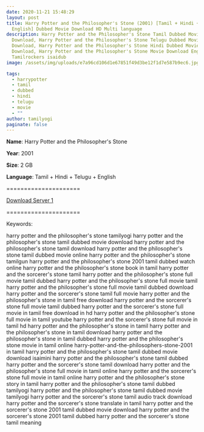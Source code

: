 ```yaml
---
date: 2020-11-21 15:48:29
layout: post
title: Harry Potter and the Philosopher's Stone (2001) [Tamil + Hindi + Telugu +
  English] Dubbed Movie Download HD Multi language
description: Harry Potter and the Philosopher's Stone Tamil Dubbed Movie
  Download, Harry Potter and the Philosopher's Stone Telugu Dubbed Movie
  Download, Harry Potter and the Philosopher's Stone Hindi Dubbed Movie
  Download, Harry Potter and the Philosopher's Stone Movie Download English 2001
  Tamilrockers isaidub
image: /assets/img/uploads/e7a96cd106d1e67851f49d3be12f1d7e587b9ec6.jpg

tags:
  - harrypotter
  - tamil
  - dubbed
  - hindi
  - telugu
  - movie
  - ""
author: tamilyogi
paginate: false
---
```

**Name**: Harry Potter and the Philosopher's Stone

**Year**: 2001

**Size**: 2 GB

**Language**: Tamil + Hindi + Telugu + English

\=====================

[Download Server 1](https://drive.softpedia.workers.dev/Harry%2520Potter/Telegram%2520(%40tadubs)%2520Harry%2520Potter%2520and%2520the%2520Sorcerers%2520Stone.(2001).%5B720p-Extended.BDRip-%5BTamil%2520%2B%2520Telugu%2520%2B%2520Hindi%2520%2B%2520Eng%5D.mkv?rootId=0AN9zhQ1hps-9Uk9PVA)

[](https://drive.softpedia.workers.dev/Harry%2520Potter/Telegram%2520(%40tadubs)%2520Harry%2520Potter%2520and%2520the%2520Sorcerers%2520Stone.(2001).%5B720p-Extended.BDRip-%5BTamil%2520%2B%2520Telugu%2520%2B%2520Hindi%2520%2B%2520Eng%5D.mkv?rootId=0AN9zhQ1hps-9Uk9PVA)=====================



Keywords:

harry potter and the philosopher's stone tamilyogi
harry potter and the philosopher's stone tamil dubbed movie download
harry potter and the philosopher's stone tamil download
harry potter and the philosopher's stone tamil dubbed movie online
harry potter and the philosopher's stone tamilgun
harry potter and the philosopher's stone 2001 tamil dubbed watch online
harry potter and the philosopher's stone book in tamil
harry potter and the sorcerer's stone tamil
harry potter and the philosopher's stone full movie tamil dubbed
harry potter and the philosopher's stone full movie tamil
harry potter and the philosopher's stone full movie tamil dubbed download
harry potter and the sorcerer's stone tamil full movie
harry potter and the philosopher's stone in tamil free download
harry potter and the sorcerer's stone full movie tamil dubbed
harry potter and the sorcerer's stone full movie in tamil free download in hd
harry potter and the philosopher's stone full movie in tamil youtube
harry potter and the sorcerer's stone full movie in tamil hd
harry potter and the philosopher's stone in tamil
harry potter and the philosopher's stone in tamil download
harry potter and the philosopher's stone in tamil dubbed
harry potter and the philosopher's stone movie in tamil online
harry-potter-and-the-philosophers-stone-2001 in tamil
harry potter and the philosopher's stone tamil dubbed movie download isaimini
harry potter and the philosopher's stone tamil dubbed
harry potter and the sorcerer's stone tamil download
harry potter and the philosopher's stone full movie in tamil online
harry potter and the sorcerer's stone full movie in tamil online
harry potter and the philosopher's stone story in tamil
harry potter and the philosopher's stone tamil dubbed tamilyogi
harry potter and the philosopher's stone tamil dubbed movie tamilyogi
harry potter and the sorcerer's stone tamil audio track download
harry potter and the sorcerer's stone translate in tamil
harry potter and the sorcerer's stone 2001 tamil dubbed movie download
harry potter and the sorcerer's stone 2001 tamil dubbed
harry potter and the sorcerer's stone tamil meaning